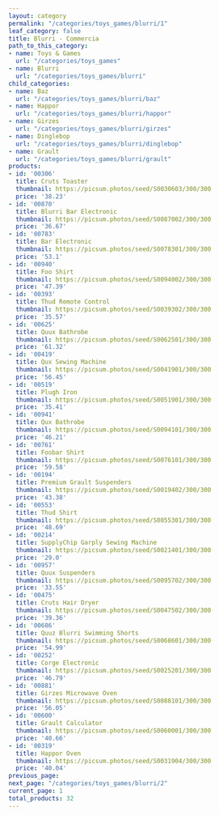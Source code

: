 ```yaml
---
layout: category
permalink: "/categories/toys_games/blurri/1"
leaf_category: false
title: Blurri - Commercia
path_to_this_category:
- name: Toys & Games
  url: "/categories/toys_games"
- name: Blurri
  url: "/categories/toys_games/blurri"
child_categories:
- name: Baz
  url: "/categories/toys_games/blurri/baz"
- name: Happor
  url: "/categories/toys_games/blurri/happor"
- name: Girzes
  url: "/categories/toys_games/blurri/girzes"
- name: Dinglebop
  url: "/categories/toys_games/blurri/dinglebop"
- name: Grault
  url: "/categories/toys_games/blurri/grault"
products:
- id: '00306'
  title: Cruts Toaster
  thumbnail: https://picsum.photos/seed/S0030603/300/300
  price: '38.23'
- id: '00870'
  title: Blurri Bar Electronic
  thumbnail: https://picsum.photos/seed/S0087002/300/300
  price: '36.67'
- id: '00783'
  title: Bar Electronic
  thumbnail: https://picsum.photos/seed/S0078301/300/300
  price: '53.1'
- id: '00940'
  title: Foo Shirt
  thumbnail: https://picsum.photos/seed/S0094002/300/300
  price: '47.39'
- id: '00393'
  title: Thud Remote Control
  thumbnail: https://picsum.photos/seed/S0039302/300/300
  price: '35.57'
- id: '00625'
  title: Quux Bathrobe
  thumbnail: https://picsum.photos/seed/S0062501/300/300
  price: '61.32'
- id: '00419'
  title: Qux Sewing Machine
  thumbnail: https://picsum.photos/seed/S0041901/300/300
  price: '56.45'
- id: '00519'
  title: Plugh Iron
  thumbnail: https://picsum.photos/seed/S0051901/300/300
  price: '35.41'
- id: '00941'
  title: Qux Bathrobe
  thumbnail: https://picsum.photos/seed/S0094101/300/300
  price: '46.21'
- id: '00761'
  title: Foobar Shirt
  thumbnail: https://picsum.photos/seed/S0076101/300/300
  price: '59.58'
- id: '00194'
  title: Premium Grault Suspenders
  thumbnail: https://picsum.photos/seed/S0019402/300/300
  price: '43.38'
- id: '00553'
  title: Thud Shirt
  thumbnail: https://picsum.photos/seed/S0055301/300/300
  price: '48.69'
- id: '00214'
  title: SupplyChip Garply Sewing Machine
  thumbnail: https://picsum.photos/seed/S0021401/300/300
  price: '29.0'
- id: '00957'
  title: Quux Suspenders
  thumbnail: https://picsum.photos/seed/S0095702/300/300
  price: '33.55'
- id: '00475'
  title: Cruts Hair Dryer
  thumbnail: https://picsum.photos/seed/S0047502/300/300
  price: '39.36'
- id: '00686'
  title: Quuz Blurri Swimming Shorts
  thumbnail: https://picsum.photos/seed/S0068601/300/300
  price: '54.99'
- id: '00252'
  title: Corge Electronic
  thumbnail: https://picsum.photos/seed/S0025201/300/300
  price: '46.79'
- id: '00881'
  title: Girzes Microwave Oven
  thumbnail: https://picsum.photos/seed/S0088101/300/300
  price: '56.05'
- id: '00600'
  title: Grault Calculator
  thumbnail: https://picsum.photos/seed/S0060001/300/300
  price: '40.66'
- id: '00319'
  title: Happor Oven
  thumbnail: https://picsum.photos/seed/S0031904/300/300
  price: '40.04'
previous_page: 
next_page: "/categories/toys_games/blurri/2"
current_page: 1
total_products: 32
---
```

